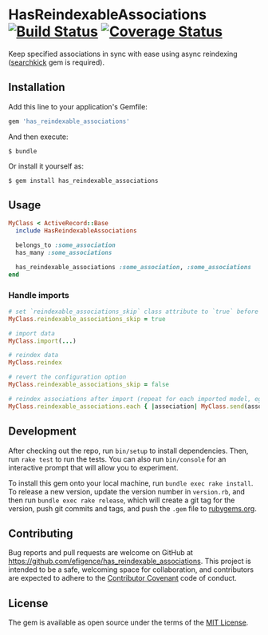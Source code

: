 # HasReindexableAssociations [![Build Status](https://travis-ci.org/efigence/has_reindexable_associations.png?branch=master)](https://travis-ci.org/efigence/has_reindexable_associations) [![Coverage Status](https://coveralls.io/repos/github/efigence/has_reindexable_associations/badge.png?branch=master)](https://coveralls.io/github/efigence/has_reindexable_associations?branch=master)
Keep specified associations in sync with ease using async reindexing ([searchkick](https://github.com/ankane/searchkick) gem is required).

## Installation

Add this line to your application's Gemfile:

```ruby
gem 'has_reindexable_associations'
```

And then execute:

    $ bundle

Or install it yourself as:

    $ gem install has_reindexable_associations

## Usage

```ruby
MyClass < ActiveRecord::Base
  include HasReindexableAssociations

  belongs_to :some_association
  has_many :some_associations

  has_reindexable_associations :some_association, :some_associations
end
```

### Handle imports

```ruby
# set `reindexable_associations_skip` class attribute to `true` before any seeds or imports to postpone the reindexing of associations
MyClass.reindexable_associations_skip = true

# import data
MyClass.import(...)

# reindex data
MyClass.reindex

# revert the configuration option
MyClass.reindexable_associations_skip = false

# reindex associations after import (repeat for each imported model, eg. MyClass, that has `has_reindexable_associations` configured)
MyClass.reindexable_associations.each { |association| MyClass.send(association).model.reindex }
```

## Development

After checking out the repo, run `bin/setup` to install dependencies. Then, run `rake test` to run the tests. You can also run `bin/console` for an interactive prompt that will allow you to experiment.

To install this gem onto your local machine, run `bundle exec rake install`. To release a new version, update the version number in `version.rb`, and then run `bundle exec rake release`, which will create a git tag for the version, push git commits and tags, and push the `.gem` file to [rubygems.org](https://rubygems.org).

## Contributing

Bug reports and pull requests are welcome on GitHub at https://github.com/efigence/has_reindexable_associations. This project is intended to be a safe, welcoming space for collaboration, and contributors are expected to adhere to the [Contributor Covenant](http://contributor-covenant.org) code of conduct.

## License

The gem is available as open source under the terms of the [MIT License](http://opensource.org/licenses/MIT).

